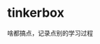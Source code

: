 


























































































































# tinkerbox
啥都搞点，记录点别的学习过程
